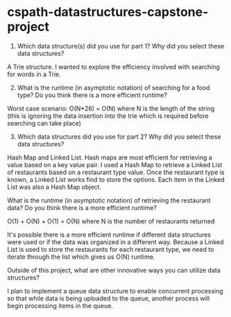 # cspath-datastructures-capstone-project

1. Which data structure(s) did you use for part 1? Why did you select these data structures?

A Trie structure. I wanted to explore the efficiency involved with searching for words in a Trie.

2. What is the runtime (in asymptotic notation) of searching for a food type? Do you think there is a more efficient runtime?

Worst case scenario: O(N*26) = O(N)
where N is the length of the string
(this is ignoring the data insertion into the trie which is required before searching can take place)

3. Which data structures did you use for part 2? Why did you select these data structures?

Hash Map and Linked List. Hash maps are most efficient for retrieving a value based on a key value pair. I used a Hash Map to retrieve a Linked List of restaurants
based on a restaurant type value. Once the restaurant type is known, a Linked List works find to store the options. Each item in the Linked List was also a Hash Map object.

What is the runtime (in asymptotic notation) of retrieving the restaurant data? Do you think there is a more efficient runtime?

O(1) + O(N) + O(1) = O(N)
where N is the number of restaurants returned

It's possible there is a more efficient runtime if different data structures were used or if the data was organized in a different way. Because a Linked List is used
to store the restaurants for each restaurant type, we need to iterate through the list which gives us O(N) runtime.

Outside of this project, what are other innovative ways you can utilize data structures?

I plan to implement a queue data structure to enable concurrent processing so that while data is being uploaded to the queue, another process will begin processing
items in the queue.
